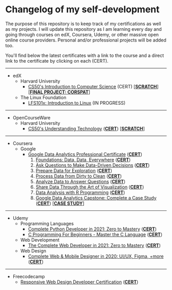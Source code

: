 # Changelog of my self-development
The purpose of this repository is to keep track of my certifications as well as my projects. I will update this repository as I am learning every day and going through courses on edX, Coursera, Udemy, or other massive open online course providers. Personal and/or professional projects will be added too.

You'll find below the latest certificates with a link to the course and a direct link to the certificate by clicking on each (CERT).



---
* edX
    * Harvard University
        * [CS50's Introduction to Computer Science](https://www.edx.org/course/introduction-computer-science-harvardx-cs50x) (CERT) [[**SCRATCH**](https://scratch.mit.edu/projects/527215523/fullscreen/)] [[**FINAL PROJECT: CORSPAT**](https://corspat.inidal.dev)]
    * The Linux Foundation
        * [LFS101x: Introduction to Linux](https://www.edx.org/course/introduction-to-linux) (IN PROGRESS)
---
* OpenCourseWare
    * Harvard University
        * [CS50's Understanding Technology](https://cs50.harvard.edu/technology/2017/) ([**CERT**](https://cs50.harvard.edu/certificates/76d806a2-318c-4569-9257-d592eae67af4)) [[**SCRATCH**](https://scratch.mit.edu/projects/525151971/fullscreen/)]
        
---
* Coursera
    * Google
        * [Google Data Analytics Professional Certificate](https://www.coursera.org/professional-certificates/google-data-analytics) ([**CERT**](https://coursera.org/share/d4c3053ecb3aae776bc773cf01f1b296))
            1. [Foundations: Data, Data, Everywhere](https://www.coursera.org/learn/foundations-data?specialization=google-data-analytics) ([**CERT**](https://www.coursera.org/verify/TMWKLK3KKT3W))
            2. [Ask Questions to Make Data-Driven Decisions](https://www.coursera.org/learn/ask-questions-make-decisions?specialization=google-data-analytics) ([**CERT**](https://www.coursera.org/verify/ATGA8P43XRJM))
            3. [Prepare Data for Exploration](https://www.coursera.org/learn/data-preparation?specialization=google-data-analytics) ([**CERT**](https://www.coursera.org/verify/A75R2A3YD5UB))
            4. [Process Data from Dirty to Clean](https://www.coursera.org/learn/process-data?specialization=google-data-analytics) ([**CERT**](https://www.coursera.org/verify/MMSY2WYFD47A))
            5. [Analyze Data to Answer Questions](https://www.coursera.org/learn/analyze-data?specialization=google-data-analytics) ([**CERT**](https://www.coursera.org/verify/63KA5WFKJUFF))
            6. [Share Data Through the Art of Visualization](https://www.coursera.org/learn/visualize-data?specialization=google-data-analytics) ([**CERT**](https://www.coursera.org/verify/3NWC4P9G446U))
            7. [Data Analysis with R Programming](https://www.coursera.org/learn/data-analysis-r?specialization=google-data-analytics) ([**CERT**](https://www.coursera.org/verify/XYEESX6PAFB3))
            8. [Google Data Analytics Capstone: Complete a Case Study](https://www.coursera.org/learn/google-data-analytics-capstone?specialization=google-data-analytics) ([**CERT**](https://www.coursera.org/verify/KEKLXN834WZJ)) [[**CASE STUDY**](https://inidal.github.io/ggl-data-capstone/)]
---
* Udemy
    * Programming Languages
        * [Complete Python Developer in 2021: Zero to Mastery](https://www.udemy.com/course/complete-python-developer-zero-to-mastery/) ([**CERT**](https://www.udemy.com/certificate/UC-0fbf4d18-3fea-4cbc-9d7e-7d68292f114a/))
        * [C Programming For Beginners - Master the C Language](https://www.udemy.com/course/c-programming-for-beginners-/) ([**CERT**](https://www.udemy.com/certificate/UC-acb11d70-fc58-4488-b4a8-3b5161b07040/))
    * Web Development
        * [The Complete Web Developer in 2021: Zero to Mastery](https://www.udemy.com/course/the-complete-web-developer-zero-to-mastery/) ([**CERT**](https://www.udemy.com/certificate/UC-4511711f-042e-455d-97c2-1d7b812e99fa/))
    * Web Design
        * [Complete Web & Mobile Designer in 2020: UI/UX, Figma, +more](https://www.udemy.com/course/complete-web-designer-mobile-designer-zero-to-mastery/) ([**CERT**](https://www.udemy.com/certificate/UC-7fbd876f-9f96-4e2b-99b1-3a3337e5283c/))
---
* Freecodecamp
    * [Responsive Web Design Developer Certification](https://www.freecodecamp.org/learn/responsive-web-design/) ([**CERT**](https://www.freecodecamp.org/certification/inidal/responsive-web-design))
